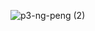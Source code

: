 
![p3-ng-peng (2)](https://github.com/user-attachments/assets/81068b61-cc3c-40d9-a38a-435e13d6f5b9)
